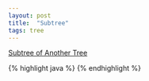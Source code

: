 ```yaml
---
layout: post
title:  "Subtree"
tags: tree
---
```

[Subtree of Another Tree][subtree-of-another-tree]

{% highlight java %}
{% endhighlight %}

[subtree-of-another-tree]: https://leetcode.com/problems/subtree-of-another-tree/
